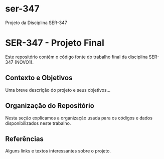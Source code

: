 # ser-347
Projeto da Disciplina SER-347 
# SER-347 - Projeto Final

Este repositório contém o código fonte do trabalho
final da disciplina SER-347 (NOVO1).

## Contexto e Objetivos

Uma breve descrição do projeto e seus objetivos...

## Organização do Repositório

Nesta seção explicamos a organização usada para
os códigos e dados disponibilizados neste trabalho.

## Referências

Alguns links e textos interessantes sobre o projeto.
